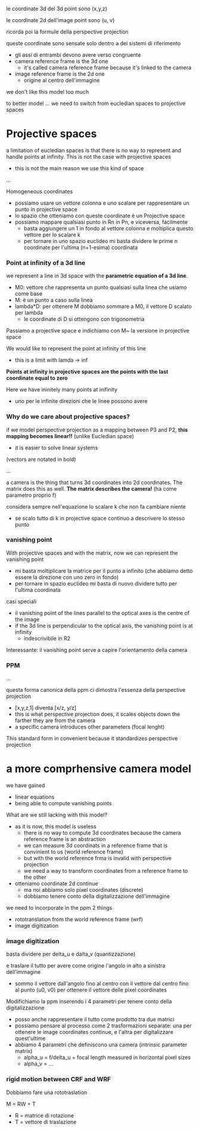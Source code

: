 le coordinate 3d del 3d point sono (x,y,z)

le coordinate 2d dell'image point sono (u, v)

ricorda poi la formule della perspective projection

queste coordinate sono sensate solo dentro a dei sistemi di riferimento
- gli assi di entrambi devono avere verso congruente
- camera reference frame is the 3d one
    - it's called camera reference frame because it's linked to the camera
- image reference frame is the 2d one
    - origine al centro dell'immagine

we don't like this model too much

to better model ... we need to switch from eucledian spaces to projective spaces


# Projective spaces
a limitation of eucledian spaces is that there is no way to represent and handle points at infinity. This is not the case with projective spaces
- this is not the main reason we use this kind of space

...

Homogeneous coordinates
- possiamo usare un vettore colonna e uno scalare per rappresentare un punto in projective space
- lo spazio che otteniamo con queste coordinate è un Projective space
- possiamo mappare qualsiasi punto in Rn in Pn, e viceversa, facilmente
    - basta aggiungere un 1 in fondo al vettore colonna e moltiplica questo vettore per lo scalare k
    - per tornare in uno spazio euclideo mi basta dividere le prime n coordinate per l'ultima (n+1-esima) coordinata

### Point at infinity of a 3d line
we represent a line in 3d space with the **parametric equation of a 3d line**.
- M0: vettore che rappresenta un punto qualsiasi sulla linea che usiamo come base
- M: è un punto a caso sulla linea
- lambda*D: per ottenere M dobbiamo sommare a M0, il vettore D scalato per lambda 
    - le coordinate di D si ottengono con trigonometria

Passiamo a projective space e indichiamo con M~ la versione in projective space

We would like to represent the point at infinity of this line
- this is a limit with lamda -> inf

**Points at infinity in projective spaces are the points with the last coordinate equal to zero**

Here we have ininitely many points at inifinity
- uno per le infinite direzioni che le linee possono avere



### Why do we care about projective spaces?
if we model perspective projection as a mapping between P3 and P2, **this mapping becomes linear!!** (unlike Eucledian space)
- it is easier to solve linear systems

(vectors are notated in bold)

...


a camera is the thing that turns 3d coordinates into 2d coordinates. The matrix does this as well. **The matrix describes the camera!** (ha come parametro proprio f)

considera sempre nell'equazione lo scalare k che non fa cambiare niente
- se scalo tutto di k in projective space continuo a descrivere lo stesso punto


### vanishing point
With projective spaces and with the matrix, now we can represent the vanishing point
- mi basta moltiplicare la matrice per il punto a infinito (che abbiamo detto essere la direzione con uno zero in fondo)
- per tornare in spazio euclideo mi basta di nuovo dividere tutto per l'ultima coordinata

casi speciali
- il vanishing point of the lines parallel to the optical axes is the centre of the image
- if the 3d line is perpendicular to the optical axis, the vanishing point is at infinity
    - indescrivibile in R2

Interessante: il vanishing point serve a capire l'orientamento della camera


### PPM
...

questa forma canonica della ppm ci dimostra l'essenza della perspective projection
- [x,y,z,1] diventa [x/z, y/z]
- this is what perspective projection does, it scales objects down the farther they are from the camera
- a specific camera introduces other parameters (focal lenght)

This standard form in convenient because it standardizes perspective projection

# a more comprhensive camera model

we have gained
- linear equations
- being able to compute vanishing points

What are we still lacking with this model?
- as it is now, this model is useless
    - there is no way to compute 3d coordinates because the camera reference frame is an abstraction
    - we can measure 3d coordinats in a reference frame that is convinient to us (world reference frame)
    - but with the world reference frma is invalid with perspective projection 
    - we need a way to transform coordinates from a reference frame to the other
- otteniamo coordinate 2d continue
    - ma noi abbiamo solo pixel coordinates (discrete)
    - dobbiamo tenere conto della digitalizzazione dell'immagine

we need to incorporate in the ppm 2 things
- rototranslation from the world reference frame (wrf)
- image digitization

### image digitization
basta dividere per delta_u e dalta_v (quantizzazione)

e traslare il tutto per avere come origine l'angolo in alto a sinistra dell'immagine
- sommo il vettore dall'angolo fino al centro con il vettore dal centro fino al punto (u0, v0) per ottenere il vettore delle pixel coordinates

Modifichiamo la ppm inserendo i 4 parametri per tenere conto della digitalizzazione
- posso anche rappresentare il tutto come prodotto tra due matrici
- possiamo pensare al processo come 2 trasformazioni separate: una per ottenere le image coordinates continue, e l'altra per digitalizzare quest'ultime
- abbiamo 4 parametri che definiscono una camera (intrinsic parameter matrix)
    - alpha_u = f/delta_u = focal length measured in horizontal pixel sizes
    - alpha_v = ...

### rigid motion between CRF and WRF
Dobbiamo fare una rototraslation

M = RW + T
- R = matrice di rotazione
- T = vettore di traslazione
















